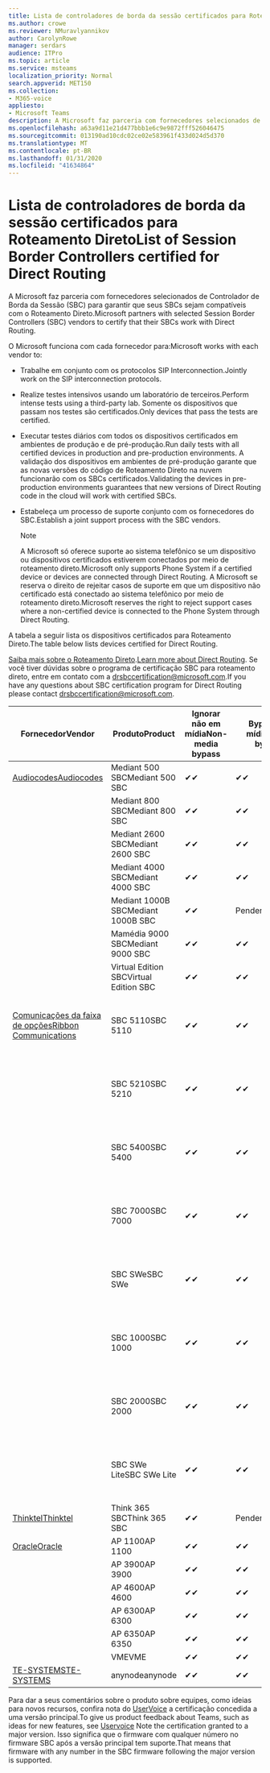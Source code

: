 ```yaml
---
title: Lista de controladores de borda da sessão certificados para Roteamento Direto
ms.author: crowe
ms.reviewer: NMuravlyannikov
author: CarolynRowe
manager: serdars
audience: ITPro
ms.topic: article
ms.service: msteams
localization_priority: Normal
search.appverid: MET150
ms.collection:
- M365-voice
appliesto:
- Microsoft Teams
description: A Microsoft faz parceria com fornecedores selecionados de SBC (controlador de borda da sessão) para garantir que seus SBCs sejam compatíveis com o Roteamento Direto.
ms.openlocfilehash: a63a9d11e21d477bbb1e6c9e9872fff526046475
ms.sourcegitcommit: 013190ad10cdc02ce02e583961f433d024d5d370
ms.translationtype: MT
ms.contentlocale: pt-BR
ms.lasthandoff: 01/31/2020
ms.locfileid: "41634864"
---
```

# <a name="list-of-session-border-controllers-certified-for-direct-routing"></a><span data-ttu-id="c0f5b-103">Lista de controladores de borda da sessão certificados para Roteamento Direto</span><span class="sxs-lookup"><span data-stu-id="c0f5b-103">List of Session Border Controllers certified for Direct Routing</span></span>

<span data-ttu-id="c0f5b-104">A Microsoft faz parceria com fornecedores selecionados de Controlador de Borda da Sessão (SBC) para garantir que seus SBCs sejam compatíveis com o Roteamento Direto.</span><span class="sxs-lookup"><span data-stu-id="c0f5b-104">Microsoft partners with selected Session Border Controllers (SBC) vendors to certify that their SBCs work with Direct Routing.</span></span> 

<span data-ttu-id="c0f5b-105">O Microsoft funciona com cada fornecedor para:</span><span class="sxs-lookup"><span data-stu-id="c0f5b-105">Microsoft works with each vendor to:</span></span> 

- <span data-ttu-id="c0f5b-106">Trabalhe em conjunto com os protocolos SIP Interconnection.</span><span class="sxs-lookup"><span data-stu-id="c0f5b-106">Jointly work on the SIP interconnection protocols.</span></span>
- <span data-ttu-id="c0f5b-107">Realize testes intensivos usando um laboratório de terceiros.</span><span class="sxs-lookup"><span data-stu-id="c0f5b-107">Perform intense tests using a third-party lab.</span></span> <span data-ttu-id="c0f5b-108">Somente os dispositivos que passam nos testes são certificados.</span><span class="sxs-lookup"><span data-stu-id="c0f5b-108">Only devices that pass the tests are certified.</span></span> 
- <span data-ttu-id="c0f5b-109">Executar testes diários com todos os dispositivos certificados em ambientes de produção e de pré-produção.</span><span class="sxs-lookup"><span data-stu-id="c0f5b-109">Run daily tests with all certified devices in production and pre-production environments.</span></span> <span data-ttu-id="c0f5b-110">A validação dos dispositivos em ambientes de pré-produção garante que as novas versões do código de Roteamento Direto na nuvem funcionarão com os SBCs certificados.</span><span class="sxs-lookup"><span data-stu-id="c0f5b-110">Validating the devices in pre-production environments guarantees that new versions of Direct Routing code in the cloud will work with certified SBCs.</span></span> 
- <span data-ttu-id="c0f5b-111">Estabeleça um processo de suporte conjunto com os fornecedores do SBC.</span><span class="sxs-lookup"><span data-stu-id="c0f5b-111">Establish a joint support process with the SBC vendors.</span></span>


  > [!NOTE]
  > <span data-ttu-id="c0f5b-112">A Microsoft só oferece suporte ao sistema telefônico se um dispositivo ou dispositivos certificados estiverem conectados por meio de roteamento direto.</span><span class="sxs-lookup"><span data-stu-id="c0f5b-112">Microsoft only supports Phone System if a certified device or devices are connected through Direct Routing.</span></span> <span data-ttu-id="c0f5b-113">A Microsoft se reserva o direito de rejeitar casos de suporte em que um dispositivo não certificado está conectado ao sistema telefônico por meio de roteamento direto.</span><span class="sxs-lookup"><span data-stu-id="c0f5b-113">Microsoft reserves the right to reject support cases where a non-certified device is connected to the Phone System through Direct Routing.</span></span> 

<span data-ttu-id="c0f5b-114">A tabela a seguir lista os dispositivos certificados para Roteamento Direto.</span><span class="sxs-lookup"><span data-stu-id="c0f5b-114">The table below lists devices certified for Direct Routing.</span></span> 

<span data-ttu-id="c0f5b-115">[Saiba mais sobre o Roteamento Direto](https://aka.ms/dr).</span><span class="sxs-lookup"><span data-stu-id="c0f5b-115">[Learn more about Direct Routing](https://aka.ms/dr).</span></span> <span data-ttu-id="c0f5b-116">Se você tiver dúvidas sobre o programa de certificação SBC para roteamento direto, entre em contato com a drsbccertification@microsoft.com.</span><span class="sxs-lookup"><span data-stu-id="c0f5b-116">If you have any questions about SBC certification program for Direct Routing please contact drsbccertification@microsoft.com.</span></span>


|                                                       <span data-ttu-id="c0f5b-117">Fornecedor</span><span class="sxs-lookup"><span data-stu-id="c0f5b-117">Vendor</span></span>                                                        |       <span data-ttu-id="c0f5b-118">Produto</span><span class="sxs-lookup"><span data-stu-id="c0f5b-118">Product</span></span>       | <span data-ttu-id="c0f5b-119">Ignorar não em mídia</span><span class="sxs-lookup"><span data-stu-id="c0f5b-119">Non-media bypass</span></span> | <span data-ttu-id="c0f5b-120">Bypass de mídia</span><span class="sxs-lookup"><span data-stu-id="c0f5b-120">Media bypass</span></span> | <span data-ttu-id="c0f5b-121">Versão do software</span><span class="sxs-lookup"><span data-stu-id="c0f5b-121">Software version</span></span> | <span data-ttu-id="c0f5b-122">Validado com provedores E911</span><span class="sxs-lookup"><span data-stu-id="c0f5b-122">Validated with E911 providers</span></span> | <span data-ttu-id="c0f5b-123">Compatível com ELIN</span><span class="sxs-lookup"><span data-stu-id="c0f5b-123">ELIN capable</span></span>
|---------------------------------------------------------------------------------------------------------------------|---------------------|------------------|--------------|------------------|-----------------|------------------|
| [<span data-ttu-id="c0f5b-124">Audiocodes</span><span class="sxs-lookup"><span data-stu-id="c0f5b-124">Audiocodes</span></span>](https://www.audiocodes.com/solutions-products/products/products-for-microsoft-365/direct-routing-for-microsoft-teams) |   <span data-ttu-id="c0f5b-125">Mediant 500 SBC</span><span class="sxs-lookup"><span data-stu-id="c0f5b-125">Mediant 500 SBC</span></span>   |     <span data-ttu-id="c0f5b-126">&#10004;</span><span class="sxs-lookup"><span data-stu-id="c0f5b-126">&#10004;</span></span>     |   <span data-ttu-id="c0f5b-127">&#10004;</span><span class="sxs-lookup"><span data-stu-id="c0f5b-127">&#10004;</span></span>    |  <span data-ttu-id="c0f5b-128">7.20 a. 250</span><span class="sxs-lookup"><span data-stu-id="c0f5b-128">7.20A.250</span></span>   |
|                                                                                                                     |   <span data-ttu-id="c0f5b-129">Mediant 800 SBC</span><span class="sxs-lookup"><span data-stu-id="c0f5b-129">Mediant 800 SBC</span></span>   |     <span data-ttu-id="c0f5b-130">&#10004;</span><span class="sxs-lookup"><span data-stu-id="c0f5b-130">&#10004;</span></span>     |   <span data-ttu-id="c0f5b-131">&#10004;</span><span class="sxs-lookup"><span data-stu-id="c0f5b-131">&#10004;</span></span>     |  <span data-ttu-id="c0f5b-132">7.20 a. 250</span><span class="sxs-lookup"><span data-stu-id="c0f5b-132">7.20A.250</span></span>   |    |    |
|                                                                                                                     |  <span data-ttu-id="c0f5b-133">Mediant 2600 SBC</span><span class="sxs-lookup"><span data-stu-id="c0f5b-133">Mediant 2600 SBC</span></span>   |     <span data-ttu-id="c0f5b-134">&#10004;</span><span class="sxs-lookup"><span data-stu-id="c0f5b-134">&#10004;</span></span>     |   <span data-ttu-id="c0f5b-135">&#10004;</span><span class="sxs-lookup"><span data-stu-id="c0f5b-135">&#10004;</span></span>    |  <span data-ttu-id="c0f5b-136">7.20 a. 250</span><span class="sxs-lookup"><span data-stu-id="c0f5b-136">7.20A.250</span></span>   |     |    |    
|                                                                                                                     |  <span data-ttu-id="c0f5b-137">Mediant 4000 SBC</span><span class="sxs-lookup"><span data-stu-id="c0f5b-137">Mediant 4000 SBC</span></span>   |     <span data-ttu-id="c0f5b-138">&#10004;</span><span class="sxs-lookup"><span data-stu-id="c0f5b-138">&#10004;</span></span>     |   <span data-ttu-id="c0f5b-139">&#10004;</span><span class="sxs-lookup"><span data-stu-id="c0f5b-139">&#10004;</span></span>     |  <span data-ttu-id="c0f5b-140">7.20 a. 250</span><span class="sxs-lookup"><span data-stu-id="c0f5b-140">7.20A.250</span></span>   |     |    |    
|                                                                                                                     | <span data-ttu-id="c0f5b-141">Mediant 1000B SBC</span><span class="sxs-lookup"><span data-stu-id="c0f5b-141">Mediant 1000B  SBC</span></span>  |     <span data-ttu-id="c0f5b-142">&#10004;</span><span class="sxs-lookup"><span data-stu-id="c0f5b-142">&#10004;</span></span>     |   <span data-ttu-id="c0f5b-143">Pendente</span><span class="sxs-lookup"><span data-stu-id="c0f5b-143">Pending</span></span>     |  <span data-ttu-id="c0f5b-144">7.20 a. 250</span><span class="sxs-lookup"><span data-stu-id="c0f5b-144">7.20A.250</span></span>  |    |    |    
|                                                                                                                     | <span data-ttu-id="c0f5b-145">Mamédia 9000 SBC</span><span class="sxs-lookup"><span data-stu-id="c0f5b-145">Mediant 9000  SBC</span></span>  |     <span data-ttu-id="c0f5b-146">&#10004;</span><span class="sxs-lookup"><span data-stu-id="c0f5b-146">&#10004;</span></span>     |   <span data-ttu-id="c0f5b-147">&#10004;</span><span class="sxs-lookup"><span data-stu-id="c0f5b-147">&#10004;</span></span>     |  <span data-ttu-id="c0f5b-148">7.20 a. 250</span><span class="sxs-lookup"><span data-stu-id="c0f5b-148">7.20A.250</span></span>   |    |    |                                                                       
|                                                                                                                     | <span data-ttu-id="c0f5b-149">Virtual Edition SBC</span><span class="sxs-lookup"><span data-stu-id="c0f5b-149">Virtual Edition SBC</span></span> |     <span data-ttu-id="c0f5b-150">&#10004;</span><span class="sxs-lookup"><span data-stu-id="c0f5b-150">&#10004;</span></span>     |   <span data-ttu-id="c0f5b-151">&#10004;</span><span class="sxs-lookup"><span data-stu-id="c0f5b-151">&#10004;</span></span>     |  <span data-ttu-id="c0f5b-152">7.20 a. 250</span><span class="sxs-lookup"><span data-stu-id="c0f5b-152">7.20A.250</span></span> |    |    |    
|  [<span data-ttu-id="c0f5b-153">Comunicações da faixa de opções</span><span class="sxs-lookup"><span data-stu-id="c0f5b-153">Ribbon Communications</span></span>](https://ribboncommunications.com/solutions/enterprise-solutions/microsoft-skype-business)  |      <span data-ttu-id="c0f5b-154">SBC 5110</span><span class="sxs-lookup"><span data-stu-id="c0f5b-154">SBC 5110</span></span>       |     <span data-ttu-id="c0f5b-155">&#10004;</span><span class="sxs-lookup"><span data-stu-id="c0f5b-155">&#10004;</span></span>     |   <span data-ttu-id="c0f5b-156">&#10004;</span><span class="sxs-lookup"><span data-stu-id="c0f5b-156">&#10004;</span></span>    |       <span data-ttu-id="c0f5b-157">V 7.2</span><span class="sxs-lookup"><span data-stu-id="c0f5b-157">V7.2</span></span>       |  <span data-ttu-id="c0f5b-158">Inentrada ERS</span><span class="sxs-lookup"><span data-stu-id="c0f5b-158">Intrado ERS</span></span> <br><span data-ttu-id="c0f5b-159">Inentrada EGW</span><span class="sxs-lookup"><span data-stu-id="c0f5b-159">Intrado EGW</span></span> |   <span data-ttu-id="c0f5b-160">Não</span><span class="sxs-lookup"><span data-stu-id="c0f5b-160">No</span></span> |    
|                                                                                                                     |      <span data-ttu-id="c0f5b-161">SBC 5210</span><span class="sxs-lookup"><span data-stu-id="c0f5b-161">SBC 5210</span></span>       |     <span data-ttu-id="c0f5b-162">&#10004;</span><span class="sxs-lookup"><span data-stu-id="c0f5b-162">&#10004;</span></span>     |  <span data-ttu-id="c0f5b-163">&#10004;</span><span class="sxs-lookup"><span data-stu-id="c0f5b-163">&#10004;</span></span>    |       <span data-ttu-id="c0f5b-164">V 7.2</span><span class="sxs-lookup"><span data-stu-id="c0f5b-164">V7.2</span></span>       |   <span data-ttu-id="c0f5b-165">Inentrada ERS</span><span class="sxs-lookup"><span data-stu-id="c0f5b-165">Intrado ERS</span></span> <br><span data-ttu-id="c0f5b-166">Inentrada EGW</span><span class="sxs-lookup"><span data-stu-id="c0f5b-166">Intrado EGW</span></span>  | <span data-ttu-id="c0f5b-167">Não</span><span class="sxs-lookup"><span data-stu-id="c0f5b-167">No</span></span>   |    
|                                                                                                                     |      <span data-ttu-id="c0f5b-168">SBC 5400</span><span class="sxs-lookup"><span data-stu-id="c0f5b-168">SBC 5400</span></span>       |     <span data-ttu-id="c0f5b-169">&#10004;</span><span class="sxs-lookup"><span data-stu-id="c0f5b-169">&#10004;</span></span>     |   <span data-ttu-id="c0f5b-170">&#10004;</span><span class="sxs-lookup"><span data-stu-id="c0f5b-170">&#10004;</span></span>   |       <span data-ttu-id="c0f5b-171">V 7.2</span><span class="sxs-lookup"><span data-stu-id="c0f5b-171">V7.2</span></span>       |  <span data-ttu-id="c0f5b-172">Inentrada ERS</span><span class="sxs-lookup"><span data-stu-id="c0f5b-172">Intrado ERS</span></span> <br><span data-ttu-id="c0f5b-173">Inentrada EGW</span><span class="sxs-lookup"><span data-stu-id="c0f5b-173">Intrado EGW</span></span>    |<span data-ttu-id="c0f5b-174">Não</span><span class="sxs-lookup"><span data-stu-id="c0f5b-174">No</span></span>|    
|                                                                                                                     |      <span data-ttu-id="c0f5b-175">SBC 7000</span><span class="sxs-lookup"><span data-stu-id="c0f5b-175">SBC 7000</span></span>       |     <span data-ttu-id="c0f5b-176">&#10004;</span><span class="sxs-lookup"><span data-stu-id="c0f5b-176">&#10004;</span></span>     |   <span data-ttu-id="c0f5b-177">&#10004;</span><span class="sxs-lookup"><span data-stu-id="c0f5b-177">&#10004;</span></span>    |       <span data-ttu-id="c0f5b-178">V 7.2</span><span class="sxs-lookup"><span data-stu-id="c0f5b-178">V7.2</span></span>       |   <span data-ttu-id="c0f5b-179">Inentrada ERS</span><span class="sxs-lookup"><span data-stu-id="c0f5b-179">Intrado ERS</span></span> <br><span data-ttu-id="c0f5b-180">Inentrada EGW</span><span class="sxs-lookup"><span data-stu-id="c0f5b-180">Intrado EGW</span></span>  |  <span data-ttu-id="c0f5b-181">Não</span><span class="sxs-lookup"><span data-stu-id="c0f5b-181">No</span></span>  |    
|                                                                                                                     |       <span data-ttu-id="c0f5b-182">SBC SWe</span><span class="sxs-lookup"><span data-stu-id="c0f5b-182">SBC SWe</span></span>       |     <span data-ttu-id="c0f5b-183">&#10004;</span><span class="sxs-lookup"><span data-stu-id="c0f5b-183">&#10004;</span></span>     |   <span data-ttu-id="c0f5b-184">&#10004;</span><span class="sxs-lookup"><span data-stu-id="c0f5b-184">&#10004;</span></span>   |       <span data-ttu-id="c0f5b-185">V 7.2</span><span class="sxs-lookup"><span data-stu-id="c0f5b-185">V7.2</span></span>       |   <span data-ttu-id="c0f5b-186">Inentrada ERS</span><span class="sxs-lookup"><span data-stu-id="c0f5b-186">Intrado ERS</span></span> <br><span data-ttu-id="c0f5b-187">Inentrada EGW</span><span class="sxs-lookup"><span data-stu-id="c0f5b-187">Intrado EGW</span></span> |   <span data-ttu-id="c0f5b-188">Não</span><span class="sxs-lookup"><span data-stu-id="c0f5b-188">No</span></span> |    
|                                                                                                                     |      <span data-ttu-id="c0f5b-189">SBC 1000</span><span class="sxs-lookup"><span data-stu-id="c0f5b-189">SBC 1000</span></span>       |     <span data-ttu-id="c0f5b-190">&#10004;</span><span class="sxs-lookup"><span data-stu-id="c0f5b-190">&#10004;</span></span>     |   <span data-ttu-id="c0f5b-191">&#10004;</span><span class="sxs-lookup"><span data-stu-id="c0f5b-191">&#10004;</span></span>    |      <span data-ttu-id="c0f5b-192">v 8.0.3 (Build 537)</span><span class="sxs-lookup"><span data-stu-id="c0f5b-192">v8.0.3 (build 537)</span></span>     |  <span data-ttu-id="c0f5b-193">Inentrada ERS</span><span class="sxs-lookup"><span data-stu-id="c0f5b-193">Intrado ERS</span></span> <br><span data-ttu-id="c0f5b-194">Inentrada EGW</span><span class="sxs-lookup"><span data-stu-id="c0f5b-194">Intrado EGW</span></span>   |  <span data-ttu-id="c0f5b-195">Pendente</span><span class="sxs-lookup"><span data-stu-id="c0f5b-195">Pending</span></span>  |    
|                                                                                                                     |      <span data-ttu-id="c0f5b-196">SBC 2000</span><span class="sxs-lookup"><span data-stu-id="c0f5b-196">SBC 2000</span></span>       |     <span data-ttu-id="c0f5b-197">&#10004;</span><span class="sxs-lookup"><span data-stu-id="c0f5b-197">&#10004;</span></span>     |   <span data-ttu-id="c0f5b-198">&#10004;</span><span class="sxs-lookup"><span data-stu-id="c0f5b-198">&#10004;</span></span>   |     <span data-ttu-id="c0f5b-199">v 8.0.3 (Build 537)</span><span class="sxs-lookup"><span data-stu-id="c0f5b-199">v8.0.3 (build 537)</span></span>     |  <span data-ttu-id="c0f5b-200">Inentrada ERS</span><span class="sxs-lookup"><span data-stu-id="c0f5b-200">Intrado ERS</span></span> <br><span data-ttu-id="c0f5b-201">Inentrada EGW</span><span class="sxs-lookup"><span data-stu-id="c0f5b-201">Intrado EGW</span></span>  |  <span data-ttu-id="c0f5b-202">Pendente</span><span class="sxs-lookup"><span data-stu-id="c0f5b-202">Pending</span></span>  |    
|                                                                                                                     |    <span data-ttu-id="c0f5b-203">SBC SWe Lite</span><span class="sxs-lookup"><span data-stu-id="c0f5b-203">SBC SWe Lite</span></span>     |     <span data-ttu-id="c0f5b-204">&#10004;</span><span class="sxs-lookup"><span data-stu-id="c0f5b-204">&#10004;</span></span>     |  <span data-ttu-id="c0f5b-205">&#10004;</span><span class="sxs-lookup"><span data-stu-id="c0f5b-205">&#10004;</span></span>    |      <span data-ttu-id="c0f5b-206">v 8.0.3 (Build 216)</span><span class="sxs-lookup"><span data-stu-id="c0f5b-206">v8.0.3 (build 216)</span></span>    |  <span data-ttu-id="c0f5b-207">Inentrada ERS</span><span class="sxs-lookup"><span data-stu-id="c0f5b-207">Intrado ERS</span></span> <br><span data-ttu-id="c0f5b-208">Inentrada EGW</span><span class="sxs-lookup"><span data-stu-id="c0f5b-208">Intrado EGW</span></span>   |  <span data-ttu-id="c0f5b-209">Pendente</span><span class="sxs-lookup"><span data-stu-id="c0f5b-209">Pending</span></span>  |    
|                     [<span data-ttu-id="c0f5b-210">Thinktel</span><span class="sxs-lookup"><span data-stu-id="c0f5b-210">Thinktel</span></span>](https://www.thinktel.ca/services/think-365/think-365-overview/)                      |    <span data-ttu-id="c0f5b-211">Think 365 SBC</span><span class="sxs-lookup"><span data-stu-id="c0f5b-211">Think 365 SBC</span></span>    |     <span data-ttu-id="c0f5b-212">&#10004;</span><span class="sxs-lookup"><span data-stu-id="c0f5b-212">&#10004;</span></span>     |   <span data-ttu-id="c0f5b-213">Pendente</span><span class="sxs-lookup"><span data-stu-id="c0f5b-213">Pending</span></span>    |       <span data-ttu-id="c0f5b-214">V1.4</span><span class="sxs-lookup"><span data-stu-id="c0f5b-214">V1.4</span></span>       |     |    |    
|                     [<span data-ttu-id="c0f5b-215">Oracle</span><span class="sxs-lookup"><span data-stu-id="c0f5b-215">Oracle</span></span>](https://www.oracle.com/industries/communications/enterprise-session-border-controller/microsoft.html)                      |    <span data-ttu-id="c0f5b-216">AP 1100</span><span class="sxs-lookup"><span data-stu-id="c0f5b-216">AP 1100</span></span>      |    <span data-ttu-id="c0f5b-217">&#10004;</span><span class="sxs-lookup"><span data-stu-id="c0f5b-217">&#10004;</span></span>     |    <span data-ttu-id="c0f5b-218">&#10004;</span><span class="sxs-lookup"><span data-stu-id="c0f5b-218">&#10004;</span></span>    |   <span data-ttu-id="c0f5b-219">8.3.0.0.1</span><span class="sxs-lookup"><span data-stu-id="c0f5b-219">8.3.0.0.1</span></span> |    |    |    
|                                                                                                                    |    <span data-ttu-id="c0f5b-220">AP 3900</span><span class="sxs-lookup"><span data-stu-id="c0f5b-220">AP 3900</span></span>           |    <span data-ttu-id="c0f5b-221">&#10004;</span><span class="sxs-lookup"><span data-stu-id="c0f5b-221">&#10004;</span></span>     |    <span data-ttu-id="c0f5b-222">&#10004;</span><span class="sxs-lookup"><span data-stu-id="c0f5b-222">&#10004;</span></span>   |   <span data-ttu-id="c0f5b-223">8.3.0.0.1</span><span class="sxs-lookup"><span data-stu-id="c0f5b-223">8.3.0.0.1</span></span>  |    |    |    
|                                                                                                                    |      <span data-ttu-id="c0f5b-224">AP 4600</span><span class="sxs-lookup"><span data-stu-id="c0f5b-224">AP 4600</span></span>         |    <span data-ttu-id="c0f5b-225">&#10004;</span><span class="sxs-lookup"><span data-stu-id="c0f5b-225">&#10004;</span></span>   |    <span data-ttu-id="c0f5b-226">&#10004;</span><span class="sxs-lookup"><span data-stu-id="c0f5b-226">&#10004;</span></span>     |     <span data-ttu-id="c0f5b-227">8.3.0.0.1</span><span class="sxs-lookup"><span data-stu-id="c0f5b-227">8.3.0.0.1</span></span>  |   |    |    
|                                                                                                                    |      <span data-ttu-id="c0f5b-228">AP 6300</span><span class="sxs-lookup"><span data-stu-id="c0f5b-228">AP 6300</span></span>         |    <span data-ttu-id="c0f5b-229">&#10004;</span><span class="sxs-lookup"><span data-stu-id="c0f5b-229">&#10004;</span></span>   |    <span data-ttu-id="c0f5b-230">&#10004;</span><span class="sxs-lookup"><span data-stu-id="c0f5b-230">&#10004;</span></span>     |     <span data-ttu-id="c0f5b-231">8.3.0.0.1</span><span class="sxs-lookup"><span data-stu-id="c0f5b-231">8.3.0.0.1</span></span>  |   |    |    
|                                                                                                                   |      <span data-ttu-id="c0f5b-232">AP 6350</span><span class="sxs-lookup"><span data-stu-id="c0f5b-232">AP 6350</span></span>           |    <span data-ttu-id="c0f5b-233">&#10004;</span><span class="sxs-lookup"><span data-stu-id="c0f5b-233">&#10004;</span></span>   |    <span data-ttu-id="c0f5b-234">&#10004;</span><span class="sxs-lookup"><span data-stu-id="c0f5b-234">&#10004;</span></span>    |     <span data-ttu-id="c0f5b-235">8.3.0.0.1</span><span class="sxs-lookup"><span data-stu-id="c0f5b-235">8.3.0.0.1</span></span>  |        |    |                                            
|                                                                                                                    |      <span data-ttu-id="c0f5b-236">VME</span><span class="sxs-lookup"><span data-stu-id="c0f5b-236">VME</span></span>           |    <span data-ttu-id="c0f5b-237">&#10004;</span><span class="sxs-lookup"><span data-stu-id="c0f5b-237">&#10004;</span></span>    |    <span data-ttu-id="c0f5b-238">&#10004;</span><span class="sxs-lookup"><span data-stu-id="c0f5b-238">&#10004;</span></span>    |     <span data-ttu-id="c0f5b-239">8.3.0.0.1</span><span class="sxs-lookup"><span data-stu-id="c0f5b-239">8.3.0.0.1</span></span>   |    |    |    
|                     [<span data-ttu-id="c0f5b-240">TE-SYSTEMS</span><span class="sxs-lookup"><span data-stu-id="c0f5b-240">TE-SYSTEMS</span></span>](https://www.anynode.de/anynode-and-microsoft-teams/)                               |     <span data-ttu-id="c0f5b-241">anynode</span><span class="sxs-lookup"><span data-stu-id="c0f5b-241">anynode</span></span>         |     <span data-ttu-id="c0f5b-242">&#10004;</span><span class="sxs-lookup"><span data-stu-id="c0f5b-242">&#10004;</span></span>   |  <span data-ttu-id="c0f5b-243">&#10004;</span><span class="sxs-lookup"><span data-stu-id="c0f5b-243">&#10004;</span></span>   |      <span data-ttu-id="c0f5b-244">v3.16.2</span><span class="sxs-lookup"><span data-stu-id="c0f5b-244">v3.16.2</span></span>      |     |    |    

<span data-ttu-id="c0f5b-245">Para dar a seus comentários sobre o produto sobre equipes, como ideias para novos recursos, confira nota do [UserVoice](https://microsoftteams.uservoice.com) a certificação concedida a uma versão principal.</span><span class="sxs-lookup"><span data-stu-id="c0f5b-245">To give us product feedback about Teams, such as ideas for new features, see [Uservoice](https://microsoftteams.uservoice.com) Note the certification granted to a major version.</span></span> <span data-ttu-id="c0f5b-246">Isso significa que o firmware com qualquer número no firmware SBC após a versão principal tem suporte.</span><span class="sxs-lookup"><span data-stu-id="c0f5b-246">That means that firmware with any number in the SBC firmware following the major version is supported.</span></span>
